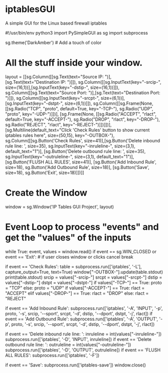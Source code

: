 # iptablesGUI
A simple GUI for the Linux based firewall iptables



#!/usr/bin/env python3
import PySimpleGUI as sg
import subprocess

sg.theme('DarkAmber')   # Add a touch of color
# All the stuff inside your window.
layout = [[sg.Column([[sg.Text(text="Source IP: ")],[sg.Text(text="Destination IP: ")]]), sg.Column([[sg.InputText(key="-srcip-", size=(16,1))],[sg.InputText(key="-dstip-", size=(16,1))]]), sg.Column([[sg.Text(text="Source Port: ")],[sg.Text(text="Destination Port: ")]]), sg.Column([[sg.InputText(key="-srcpt-", size=(6,1))],[sg.InputText(key="-dstpt-", size=(6,1))]]), sg.Column([[sg.Frame(None, [[sg.Radio("TCP", "proto", default=True, key="-TCP-"), sg.Radio("UDP", "proto", key="-UDP-")]])], [sg.Frame(None, [[sg.Radio("ACCEPT", "rlact", default=True, key="-ACCEPT-"), sg.Radio("DROP", "rlact", key="-DROP-"), sg.Radio("REJECT", "rlact", key="-REJECT-")]])]])], [sg.Multiline(default_text="Click 'Check Rules' button to show current iptables rules here", size=(50,15), key="-OUTBOX-"), sg.Column([[sg.Button('Check Rules', size=41)],[sg.Button('Delete inbound rule line: ', size=35), sg.InputText(key="-inruleline-", size=(3,1), default_text="1")], [sg.Button('Delete outbound rule line: ', size=35), sg.InputText(key="-outruleline-", size=(3,1), default_text="1")], [sg.Button('FLUSH ALL RULES', size=41)], [sg.Button('Add Inbound Rule', size=18), sg.Button('Add Outbound Rule', size=18)], [sg.Button('Save', size=18), sg.Button('Exit', size=18)]])]]

# Create the Window
window = sg.Window('IP Tables GUI Project', layout)
# Event Loop to process "events" and get the "values" of the inputs
while True:
  event, values = window.read()
  if event == sg.WIN_CLOSED or event == 'Exit': # if user closes window or clicks cancel
    break

  if event == 'Check Rules':
    table = subprocess.run(['iptables', '-L'], capture_output=True, text=True)
    window["-OUTBOX-"].update(table.stdout)
    print(table.stdout)
  srcip = values["-srcip-"]
  srcpt = values["-srcpt-"]
  dstip = values["-dstip-"]
  dstpt = values["-dstpt-"]
  if values["-TCP-"] == True:
    proto = "TCP"
  else:
    proto = "UDP"
  if values["-ACCEPT-"] == True:
    rlact = "ACCEPT"
  elif values["-DROP-"] == True:
    rlact = "DROP"
  else:
    rlact = "REJECT"

  if event == 'Add Inbound Rule':
    subprocess.run(['iptables', '-A', 'INPUT', '-p', proto, '-s', srcip, '--sport', srcpt, '-d', dstip, '--dport', dstpt, '-j', rlact])
  if event == 'Add Outbound Rule':
    subprocess.run(['iptables', '-A', 'OUTPUT', '-p', proto, '-s', srcip, '--sport', srcpt, '-d', dstip, '--dport', dstpt, '-j', rlact])

  if event == 'Delete inbound rule line: ':
    inruleline = int(values["-inruleline-"])
    subprocess.run(['iptables', '-D', 'INPUT', inruleline])
  if event == 'Delete outbound rule line: ':
    outruleline = int(values["-outruleline-"])
    subprocess.run(['iptables', '-D', 'OUTPUT', outruleline])
  if event == 'FLUSH ALL RULES':
    subprocess.run(['iptables', '-F'])

  if event == 'Save':
    subprocess.run(['iptables-save'])
window.close()
